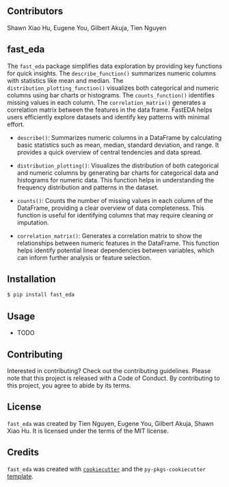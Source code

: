 ## Contributors 

Shawn Xiao Hu, Eugene You, Gilbert Akuja, Tien Nguyen

## fast_eda

The `fast_eda` package simplifies data exploration by providing key functions for quick insights. The `describe_function()` summarizes numeric columns with statistics like mean and median. The `distribution_plotting_function()` visualizes both categorical and numeric columns using bar charts or histograms. The `counts_function()` identifies missing values in each column. The `correlation_matrix()` generates a correlation matrix between the features in the data frame. FastEDA helps users efficiently explore datasets and identify key patterns with minimal effort. 

- `describe()`:
Summarizes numeric columns in a DataFrame by calculating basic statistics such as mean, median, standard deviation, and range. It provides a quick overview of central tendencies and data spread.

- `distribution_plotting()`:
Visualizes the distribution of both categorical and numeric columns by generating bar charts for categorical data and histograms for numeric data. This function helps in understanding the frequency distribution and patterns in the dataset.

- `counts()`:
Counts the number of missing values in each column of the DataFrame, providing a clear overview of data completeness. This function is useful for identifying columns that may require cleaning or imputation.

- `correlation_matrix()`:
Generates a correlation matrix to show the relationships between numeric features in the DataFrame. This function helps identify potential linear dependencies between variables, which can inform further analysis or feature selection.

## Installation

```bash
$ pip install fast_eda
```

## Usage

- TODO

## Contributing

Interested in contributing? Check out the contributing guidelines. Please note that this project is released with a Code of Conduct. By contributing to this project, you agree to abide by its terms.

## License

`fast_eda` was created by Tien Nguyen, Eugene You, Gilbert Akuja, Shawn Xiao Hu. It is licensed under the terms of the MIT license.

## Credits

`fast_eda` was created with [`cookiecutter`](https://cookiecutter.readthedocs.io/en/latest/) and the `py-pkgs-cookiecutter` [template](https://github.com/py-pkgs/py-pkgs-cookiecutter).
